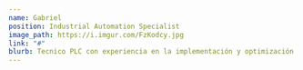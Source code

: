 ```yaml
---
name: Gabriel
position: Industrial Automation Specialist
image_path: https://i.imgur.com/FzKodcy.jpg
link: "#"
blurb: Tecnico PLC con experiencia en la implementación y optimización de sistemas.
---
```

